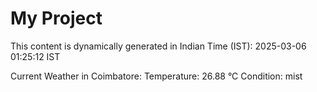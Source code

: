 # My Project

This content is dynamically generated in Indian Time (IST): 2025-03-06 01:25:12 IST


Current Weather in Coimbatore:
Temperature: 26.88 °C
Condition: mist
